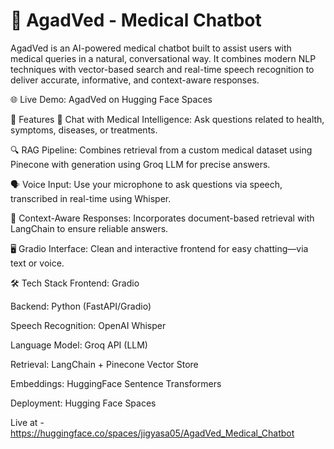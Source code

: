 # 🧠 AgadVed - Medical Chatbot
AgadVed is an AI-powered medical chatbot built to assist users with medical queries in a natural, conversational way. It combines modern NLP techniques with vector-based search and real-time speech recognition to deliver accurate, informative, and context-aware responses.

🌐 Live Demo: AgadVed on Hugging Face Spaces

🚀 Features
💬 Chat with Medical Intelligence: Ask questions related to health, symptoms, diseases, or treatments.

🔍 RAG Pipeline: Combines retrieval from a custom medical dataset using Pinecone with generation using Groq LLM for precise answers.

🗣️ Voice Input: Use your microphone to ask questions via speech, transcribed in real-time using Whisper.

📄 Context-Aware Responses: Incorporates document-based retrieval with LangChain to ensure reliable answers.

🖥️ Gradio Interface: Clean and interactive frontend for easy chatting—via text or voice.

🛠️ Tech Stack
Frontend: Gradio

Backend: Python (FastAPI/Gradio)

Speech Recognition: OpenAI Whisper

Language Model: Groq API (LLM)

Retrieval: LangChain + Pinecone Vector Store

Embeddings: HuggingFace Sentence Transformers

Deployment: Hugging Face Spaces

Live at - https://huggingface.co/spaces/jigyasa05/AgadVed_Medical_Chatbot

